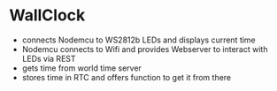 # WallClock

* connects Nodemcu to WS2812b LEDs and displays current time
* Nodemcu connects to Wifi and provides Webserver to interact with LEDs via REST
* gets time from world time server
* stores time in RTC and offers function to get it from there

